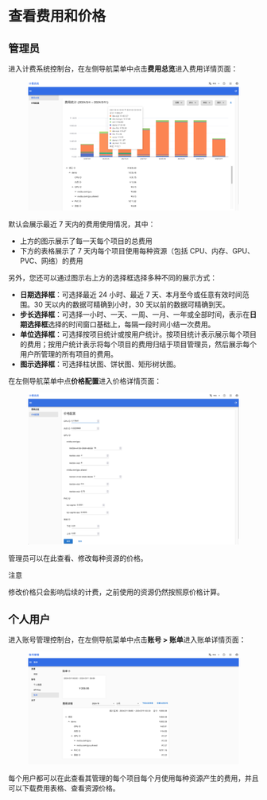 # 查看费用和价格

## 管理员

进入计费系统控制台，在左侧导航菜单中点击**费用总览**进入费用详情页面：

<figure class="screenshot">
  <img alt="overview" src="../assets/cost/overview.png" />
</figure>

默认会展示最近 7 天内的费用使用情况，其中：

* 上方的图示展示了每一天每个项目的总费用
* 下方的表格展示了 7 天内每个项目使用每种资源（包括 CPU、内存、GPU、PVC、网络）的费用

另外，您还可以通过图示右上方的选择框选择多种不同的展示方式：

* **日期选择框**：可选择最近 24 小时、最近 7 天、本月至今或任意有效时间范围。30 天以内的数据可精确到小时，30 天以前的数据可精确到天。
* **步长选择框**：可选择一小时、一天、一周、一月、一年或全部时间，表示在**日期选择框**选择的时间窗口基础上，每隔一段时间小结一次费用。
* **单位选择框**：可选择按项目统计或按用户统计。按项目统计表示展示每个项目的费用；按用户统计表示将每个项目的费用归结于项目管理员，然后展示每个用户所管理的所有项目的费用。
* **图示选择框**：可选择柱状图、饼状图、矩形树状图。

在左侧导航菜单中点**价格配置**进入价格详情页面：

<figure class="screenshot">
  <img alt="pricing" src="../assets/cost/pricing.png" />
</figure>

管理员可以在此查看、修改每种资源的价格。

<aside class="note">
<div class="title">注意</div>

修改价格只会影响后续的计费，之前使用的资源仍然按照原价格计算。

</aside>

## 个人用户

进入账号管理控制台，在左侧导航菜单中点击**账号 > 账单**进入账单详情页面：

<figure class="screenshot">
  <img alt="bill" src="../assets/cost/bill.png" />
</figure>

每个用户都可以在此查看其管理的每个项目每个月使用每种资源产生的费用，并且可以下载费用表格、查看资源价格。
